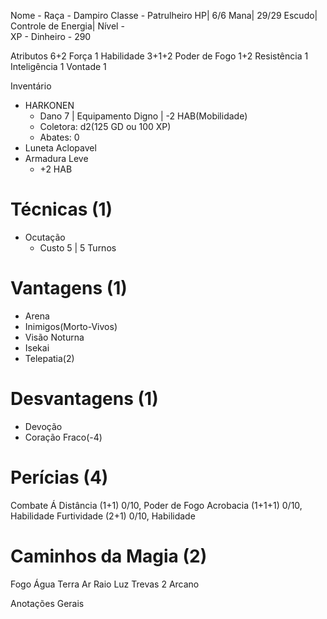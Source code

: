 Nome - 
Raça - Dampiro
Classe - Patrulheiro
HP| 6/6
Mana| 29/29
Escudo| 
Controle de Energia| 
Nível -  
XP - 
Dinheiro -  290

Atributos 6+2
Força 1
Habilidade 3+1+2
Poder de Fogo 1+2
Resistência  1
Inteligência 1
Vontade 1

Inventário
- HARKONEN
	- Dano 7 | Equipamento Digno | -2 HAB(Mobilidade)
	- Coletora: d2(125 GD ou 100 XP) 
	- Abates: 0
- Luneta Aclopavel
- Armadura Leve
	- +2 HAB

# Técnicas (1)
- Ocutação
	- Custo 5 | 5 Turnos

# Vantagens (1)
- Arena
- Inimigos(Morto-Vivos)
- Visão Noturna
- Isekai
- Telepatia(2)

# Desvantagens (1)
- Devoção
- Coração Fraco(-4)

# Perícias (4)
Combate Á Distância (1+1) 0/10, Poder de Fogo
Acrobacia (1+1+1) 0/10, Habilidade
Furtividade (2+1) 0/10, Habilidade


# Caminhos da Magia (2)
Fogo 
Água 
Terra 
Ar 
Raio 
Luz 
Trevas 2
Arcano 

Anotações Gerais